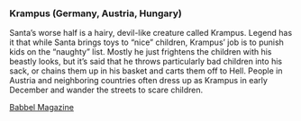### Krampus (Germany, Austria, Hungary)

Santa’s worse half is a hairy, devil-like creature called Krampus. Legend has it that while Santa brings toys to “nice” children,
Krampus’ job is to punish kids on the “naughty” list. Mostly he just frightens the children with his beastly looks, but it’s said
that he throws particularly bad children into his sack, or chains them up in his basket and carts them off to Hell. People in Austria
and neighboring countries often dress up as Krampus in early December and wander the streets to scare children.

[Babbel Magazine](https://www.babbel.com/en/magazine/11-wacky-holiday-traditions-around-the-world)
